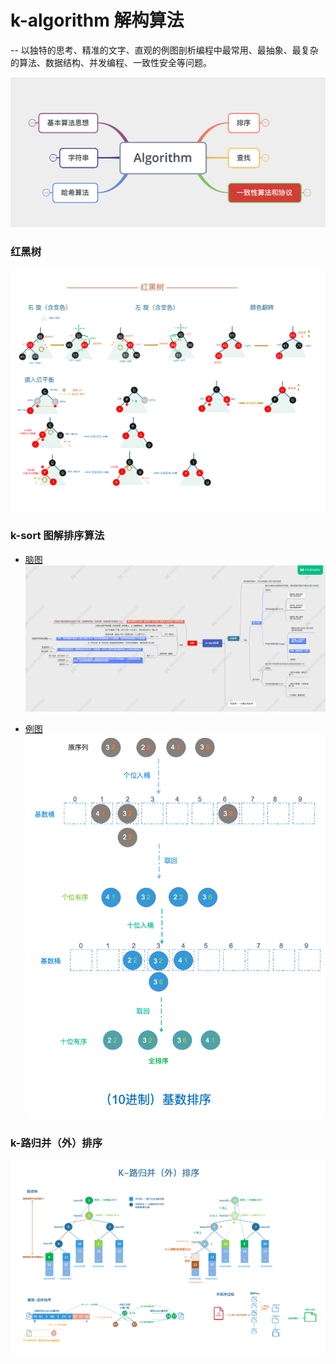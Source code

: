 
    
# k-algorithm 解构算法
--
以独特的思考、精准的文字、直观的例图剖析编程中最常用、最抽象、最复杂的算法、数据结构、并发编程、一致性安全等问题。

![](imgs/algorithm.png)


### 红黑树

![](imgs/rbt.jpg)

### k-sort 图解排序算法

- [脑图](https://mm.edrawsoft.cn/wx.html?work_id=83385)
![](imgs/K-Sort.png)

- [例图](https://mm.edrawsoft.cn/wx.html?work_id=83385)
![](imgs/k-sort-demo.png)


### k-路归并（外）排序

![](imgs/k-路归并（外）排序.png)
